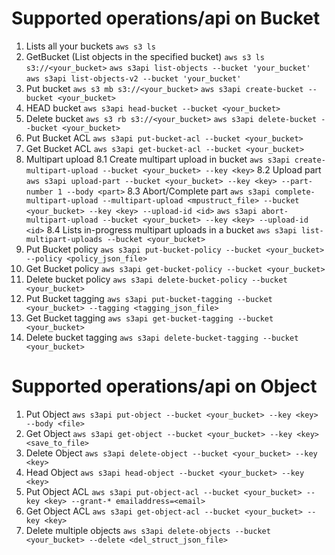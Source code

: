 # Supported operations/api on Bucket

1.  Lists all your buckets
    `aws s3 ls`
2.  GetBucket (List objects in the specified bucket)
    `aws s3 ls s3://<your_bucket>`
    `aws s3api list-objects --bucket 'your_bucket'`
    `aws s3api list-objects-v2 --bucket 'your_bucket'`
3.  Put bucket
    `aws s3 mb s3://<your_bucket>`
    `aws s3api create-bucket --bucket <your_bucket>`
4.  HEAD bucket
    `aws s3api head-bucket --bucket <your_bucket>`
5.  Delete bucket
    `aws s3 rb s3://<your_bucket>`
    `aws s3api delete-bucket --bucket <your_bucket>`
6.  Put Bucket ACL
    `aws s3api put-bucket-acl --bucket <your_bucket>`
7.  Get Bucket ACL
    `aws s3api get-bucket-acl --bucket <your_bucket>`
8.  Multipart upload
    8.1    Create multipart upload in bucket
           `aws s3api create-multipart-upload --bucket <your_bucket> --key <key>`
    8.2    Upload part
           `aws s3api upload-part --bucket <your_bucket> --key <key> --part-number 1 --body <part>`
    8.3    Abort/Complete part
           `aws s3api complete-multipart-upload --multipart-upload <mpustruct_file> --bucket <your_bucket> --key <key> --upload-id <id>`
           `aws s3api abort-multipart-upload --bucket <your_bucket> --key <key> --upload-id <id>`
    8.4    Lists in-progress multipart uploads in a bucket
           `aws s3api list-multipart-uploads --bucket <your_bucket>`
9.  Put Bucket policy
    `aws s3api put-bucket-policy --bucket <your_bucket> --policy <policy_json_file>`
10. Get Bucket policy
    `aws s3api get-bucket-policy --bucket <your_bucket>`
11. Delete bucket policy
    `aws s3api delete-bucket-policy --bucket <your_bucket>`
12. Put Bucket tagging
    `aws s3api put-bucket-tagging --bucket <your_bucket> --tagging <tagging_json_file>`
13. Get Bucket tagging
    `aws s3api get-bucket-tagging --bucket <your_bucket>`
14. Delete bucket tagging
    `aws s3api delete-bucket-tagging --bucket <your_bucket>`



# Supported operations/api on Object

1.  Put Object
    `aws s3api put-object --bucket <your_bucket> --key <key> --body <file>`
2.  Get Object
    `aws s3api get-object --bucket <your_bucket> --key <key> <save_to_file>`
3.  Delete Object
    `aws s3api delete-object --bucket <your_bucket> --key <key>`
4.  Head Object
    `aws s3api head-object --bucket <your_bucket> --key <key>`
5.  Put Object ACL
    `aws s3api put-object-acl --bucket <your_bucket> --key <key> --grant-* emailaddress=<email>`
6.  Get Object ACL
    `aws s3api get-object-acl --bucket <your_bucket> --key <key>`
7.  Delete multiple objects
    `aws s3api delete-objects --bucket <your_bucket> --delete <del_struct_json_file>`